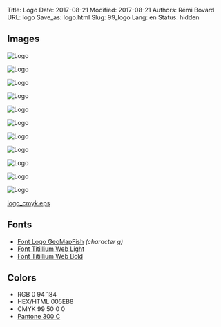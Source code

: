 Title: Logo
Date: 2017-08-21
Modified: 2017-08-21
Authors: Rémi Bovard
URL: logo
Save_as: logo.html
Slug: 99_logo
Lang: en
Status: hidden

## Images

![Logo]({filename}/images/logo/logo_010.png)

![Logo]({filename}/images/logo/logo_020.png)

![Logo]({filename}/images/logo/logo_030.png)

![Logo]({filename}/images/logo/logo_040.png)

![Logo]({filename}/images/logo/logo_050.png)

![Logo]({filename}/images/logo/logo_060.png)

![Logo]({filename}/images/logo/logo_070.png)

![Logo]({filename}/images/logo/logo_080.png)

![Logo]({filename}/images/logo/logo_090.png)

![Logo]({filename}/images/logo/logo_100.png)

![Logo]({filename}/images/logo/logo.svg)

[logo_cmyk.eps]({filename}/images/logo/logo_cmyk.eps)

## Fonts

* [Font Logo GeoMapFish]({filename}/images/logo/fonts/GeoMapFish.ttf) *(character g)*
* [Font Titillium Web Light]({filename}/images/logo/fonts/TitilliumWeb-Light.ttf)
* [Font Titillium Web Bold]({filename}/images/logo/fonts/TitilliumWeb-Bold.ttf)

## Colors

* RGB 0 94 184
* HEX/HTML 005EB8
* CMYK 99 50 0 0
* [Pantone 300 C](https://www.pantone.com/color-finder/300-C)

